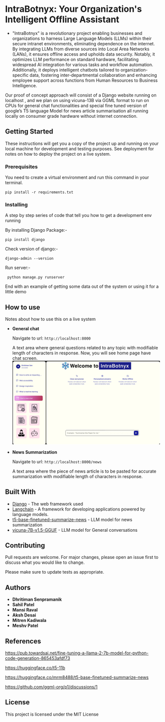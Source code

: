 # IntraBotnyx: Your Organization's Intelligent Offline Assistant

* "IntraBotnyx" is a revolutionary project enabling businesses and organizations to harness Large Language Models (LLMs) within their secure intranet environments, eliminating dependence on the internet. By integrating LLMs from diverse sources into Local Area Networks (LANs), it ensures offline access and upholds data security. Notably, it optimizes LLM performance on standard hardware, facilitating widespread AI integration for various tasks and workflow automation. Additionally, it deploys intelligent chatbots tailored to organization-specific data, fostering inter-departmental collaboration and enhancing employee support across functions from Human Resources to Business Intelligence.

Our proof of concept approach will consist of a Django website running on localhost , and we plan on using vicuna-13B via GGML format to run on CPUs for general chat functionalities and special fine tuned version of google’s T5 language Model for news article summarisation all running locally on consumer grade hardware without internet connection.


## Getting Started

These instructions will get you a copy of the project up and running on your local machine for development and testing purposes. See deployment for notes on how to deploy the project on a live system.

### Prerequisites

You need to create a virtual environment and run this command in your terminal.

```
pip install -r requirements.txt
```


### Installing

A step by step series of code that tell you how to get a development env running


By installing Django Package:-
```
pip install django
```
Check version of django:-
```
django-admin --version
```
Run server:-
```
 python manage.py runserver
```


End with an example of getting some data out of the system or using it for a little demo



## How to use

Notes about how to use this on a live system


- **General chat** 

    Navigate to url: `http://localhost:8000` 
    
    A text area where general questions related to any topic with modifiable length of characters in response.
    Now, you will see home page have chat screen.
    ![General chat](image.png)
    

- **News Summarization**
    
    Navigate to url: `http://localhost:8000/news`
    
    A text area where the piece of news article is to be pasted for accurate summarization with modifiable length of characters in response.

## Built With

* [Django](https://www.djangoproject.com/) - The web framework used
* [Langchain](https://www.langchain.com/) -  A framework for developing applications powered by language models. 
* [t5-base-finetuned-summarize-news](https://huggingface.co/mrm8488/t5-base-finetuned-summarize-news) -  LLM model for news summarization
* [vicuna-7B-v1.5-GGUF](https://huggingface.co/TheBloke/vicuna-7B-v1.5-GGUF) -  LLM model for General conversations


## Contributing

Pull requests are welcome. For major changes, please open an issue first to discuss what you would like to change.

Please make sure to update tests as appropriate.



## Authors

* **Dhritiman Senpramanik** 
* **Sahil Patel**
* **Mansi Raval**
* **Aksh Desai**
* **Mitren Kadiwala**
* **Meshv Patel**

## References

https://pub.towardsai.net/fine-tuning-a-llama-2-7b-model-for-python-code-generation-865453afdf73

https://huggingface.co/t5-11b

https://huggingface.co/mrm8488/t5-base-finetuned-summarize-news

https://github.com/ggml-org/p1/discussions/1


<!-- See also the list of [contributors](https://github.com/your/project/contributors) who participated in this project. -->

## License

This project is licensed under the MIT License 

<!-- - see the [LICENSE.md](LICENSE.md) file for details -->

